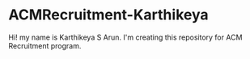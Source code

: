 # ACMRecruitment-Karthikeya
Hi! my name is Karthikeya S Arun. I'm creating this repository for ACM Recruitment program.
